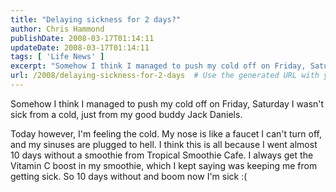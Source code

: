 ```yaml
---
title: "Delaying sickness for 2 days?"
author: Chris Hammond
publishDate: 2008-03-17T01:14:11
updateDate: 2008-03-17T01:14:11
tags: [ 'Life News' ]
excerpt: "Somehow I think I managed to push my cold off on Friday, Saturday I wasn't sick from a cold, just from my good buddy Jack Daniels.   Today however, I'm feeling the cold. My nose is like a faucet I can't turn off, and my sinuses are plugged to hell. I think this is all because I went almost 10 days without a smoothie from Tropical Smoothie Cafe. I always get the Vitamin C boost in my smoothie, which I kept saying was keeping me from getting sick. So 10 days without and boom now I'm sick :( "
url: /2008/delaying-sickness-for-2-days  # Use the generated URL with year
---
```

<p>Somehow I think I managed to push my cold off on Friday, Saturday I wasn't sick from a cold, just from my good buddy Jack Daniels.</p> <p>Today however, I'm feeling the cold. My nose is like a faucet I can't turn off, and my sinuses are plugged to hell. I think this is all because I went almost 10 days without a smoothie from Tropical Smoothie Cafe. I always get&#160;the Vitamin C boost in my smoothie, which I kept saying was keeping me from getting sick. So 10 days without and boom now I'm sick :(</p>
